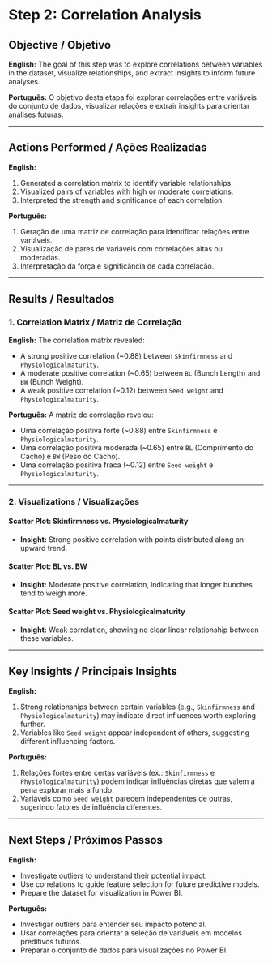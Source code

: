 # Step 2: Correlation Analysis

## Objective / Objetivo

**English:**
The goal of this step was to explore correlations between variables in the dataset, visualize relationships, and extract insights to inform future analyses.

**Português:**
O objetivo desta etapa foi explorar correlações entre variáveis do conjunto de dados, visualizar relações e extrair insights para orientar análises futuras.

---

## Actions Performed / Ações Realizadas

**English:**
1. Generated a correlation matrix to identify variable relationships.
2. Visualized pairs of variables with high or moderate correlations.
3. Interpreted the strength and significance of each correlation.

**Português:**
1. Geração de uma matriz de correlação para identificar relações entre variáveis.
2. Visualização de pares de variáveis com correlações altas ou moderadas.
3. Interpretação da força e significância de cada correlação.

---

## Results / Resultados

### **1. Correlation Matrix / Matriz de Correlação**
**English:**
The correlation matrix revealed:
- A strong positive correlation (~0.88) between `Skinfirmness` and `Physiologicalmaturity`.
- A moderate positive correlation (~0.65) between `BL` (Bunch Length) and `BW` (Bunch Weight).
- A weak positive correlation (~0.12) between `Seed weight` and `Physiologicalmaturity`.

**Português:**
A matriz de correlação revelou:
- Uma correlação positiva forte (~0.88) entre `Skinfirmness` e `Physiologicalmaturity`.
- Uma correlação positiva moderada (~0.65) entre `BL` (Comprimento do Cacho) e `BW` (Peso do Cacho).
- Uma correlação positiva fraca (~0.12) entre `Seed weight` e `Physiologicalmaturity`.

---

### **2. Visualizations / Visualizações**

#### **Scatter Plot: Skinfirmness vs. Physiologicalmaturity**
- **Insight:** Strong positive correlation with points distributed along an upward trend.

#### **Scatter Plot: BL vs. BW**
- **Insight:** Moderate positive correlation, indicating that longer bunches tend to weigh more.

#### **Scatter Plot: Seed weight vs. Physiologicalmaturity**
- **Insight:** Weak correlation, showing no clear linear relationship between these variables.

---

## Key Insights / Principais Insights

**English:**
1. Strong relationships between certain variables (e.g., `Skinfirmness` and `Physiologicalmaturity`) may indicate direct influences worth exploring further.
2. Variables like `Seed weight` appear independent of others, suggesting different influencing factors.

**Português:**
1. Relações fortes entre certas variáveis (ex.: `Skinfirmness` e `Physiologicalmaturity`) podem indicar influências diretas que valem a pena explorar mais a fundo.
2. Variáveis como `Seed weight` parecem independentes de outras, sugerindo fatores de influência diferentes.

---

## Next Steps / Próximos Passos

**English:**
- Investigate outliers to understand their potential impact.
- Use correlations to guide feature selection for future predictive models.
- Prepare the dataset for visualization in Power BI.

**Português:**
- Investigar outliers para entender seu impacto potencial.
- Usar correlações para orientar a seleção de variáveis em modelos preditivos futuros.
- Preparar o conjunto de dados para visualizações no Power BI.

